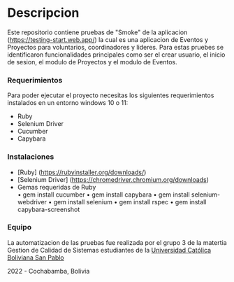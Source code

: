# Descripcion

Este repositorio contiene pruebas de "Smoke" de la aplicacion (https://testing-start.web.app/) la cual es una aplicacion de Eventos y Proyectos para voluntarios, coordinadores y lideres. Para estas pruebes se identificaron funcionalidades principales como ser el crear usuario, el inicio de sesion, el modulo de Proyectos y el modulo de Eventos.

### Requerimientos

Para poder ejecutar el proyecto necesitas los siguientes requerimientos instalados en un entorno windows 10 o 11:

- Ruby
- Selenium Driver
- Cucumber
- Capybara

### Instalaciones

- [Ruby] (https://rubyinstaller.org/downloads/)
- [Selenium Driver] (https://chromedriver.chromium.org/downloads)
- Gemas requeridas de Ruby  
  • gem install cucumber
  • gem install capybara
  • gem install selenium-webdriver
  • gem install selenium
  • gem install rspec
  • gem install capybara-screenshot

### Equipo

La automatizacion de las pruebas fue realizada por el grupo 3 de la matertia Gestion de Calidad de Sistemas estudiantes de la [Universidad Católica Boliviana San Pablo](https://www.ucbcba.edu.bo/)

2022 - Cochabamba, Bolivia
